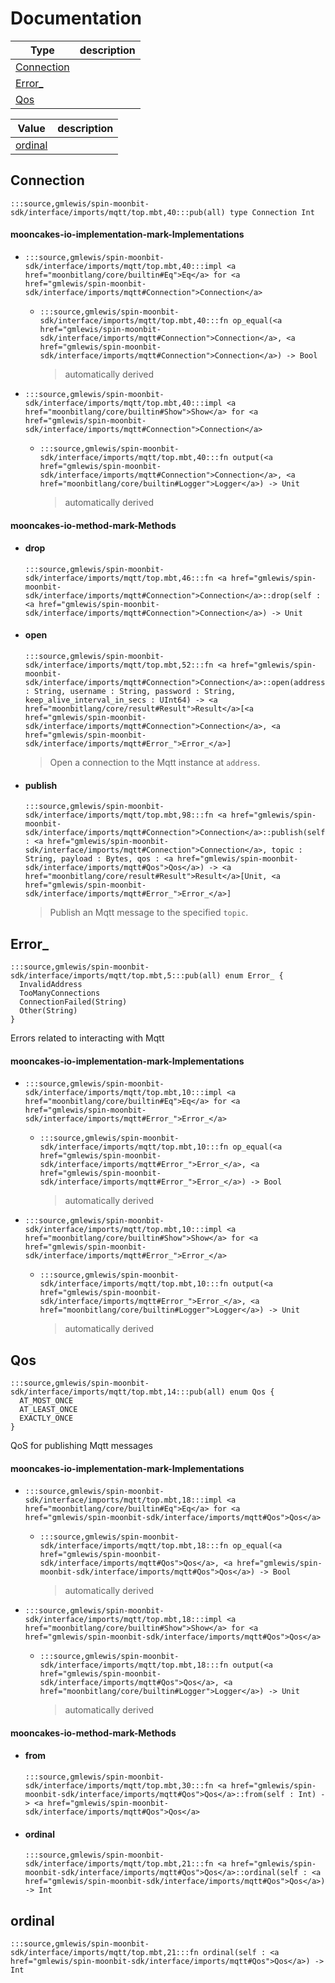 # Documentation
|Type|description|
|---|---|
|[Connection](#Connection)||
|[Error\_](#Error_)||
|[Qos](#Qos)||

|Value|description|
|---|---|
|[ordinal](#ordinal)||

## Connection

```moonbit
:::source,gmlewis/spin-moonbit-sdk/interface/imports/mqtt/top.mbt,40:::pub(all) type Connection Int
```


#### mooncakes-io-implementation-mark-Implementations
- ```moonbit
  :::source,gmlewis/spin-moonbit-sdk/interface/imports/mqtt/top.mbt,40:::impl <a href="moonbitlang/core/builtin#Eq">Eq</a> for <a href="gmlewis/spin-moonbit-sdk/interface/imports/mqtt#Connection">Connection</a>
  ```
  > 
  * ```moonbit
    :::source,gmlewis/spin-moonbit-sdk/interface/imports/mqtt/top.mbt,40:::fn op_equal(<a href="gmlewis/spin-moonbit-sdk/interface/imports/mqtt#Connection">Connection</a>, <a href="gmlewis/spin-moonbit-sdk/interface/imports/mqtt#Connection">Connection</a>) -> Bool
    ```
    > automatically derived
- ```moonbit
  :::source,gmlewis/spin-moonbit-sdk/interface/imports/mqtt/top.mbt,40:::impl <a href="moonbitlang/core/builtin#Show">Show</a> for <a href="gmlewis/spin-moonbit-sdk/interface/imports/mqtt#Connection">Connection</a>
  ```
  > 
  * ```moonbit
    :::source,gmlewis/spin-moonbit-sdk/interface/imports/mqtt/top.mbt,40:::fn output(<a href="gmlewis/spin-moonbit-sdk/interface/imports/mqtt#Connection">Connection</a>, <a href="moonbitlang/core/builtin#Logger">Logger</a>) -> Unit
    ```
    > automatically derived

#### mooncakes-io-method-mark-Methods
- #### drop
  ```moonbit
  :::source,gmlewis/spin-moonbit-sdk/interface/imports/mqtt/top.mbt,46:::fn <a href="gmlewis/spin-moonbit-sdk/interface/imports/mqtt#Connection">Connection</a>::drop(self : <a href="gmlewis/spin-moonbit-sdk/interface/imports/mqtt#Connection">Connection</a>) -> Unit
  ```
  > 
- #### open
  ```moonbit
  :::source,gmlewis/spin-moonbit-sdk/interface/imports/mqtt/top.mbt,52:::fn <a href="gmlewis/spin-moonbit-sdk/interface/imports/mqtt#Connection">Connection</a>::open(address : String, username : String, password : String, keep_alive_interval_in_secs : UInt64) -> <a href="moonbitlang/core/result#Result">Result</a>[<a href="gmlewis/spin-moonbit-sdk/interface/imports/mqtt#Connection">Connection</a>, <a href="gmlewis/spin-moonbit-sdk/interface/imports/mqtt#Error_">Error_</a>]
  ```
  > 
  >  Open a connection to the Mqtt instance at `address`.
- #### publish
  ```moonbit
  :::source,gmlewis/spin-moonbit-sdk/interface/imports/mqtt/top.mbt,98:::fn <a href="gmlewis/spin-moonbit-sdk/interface/imports/mqtt#Connection">Connection</a>::publish(self : <a href="gmlewis/spin-moonbit-sdk/interface/imports/mqtt#Connection">Connection</a>, topic : String, payload : Bytes, qos : <a href="gmlewis/spin-moonbit-sdk/interface/imports/mqtt#Qos">Qos</a>) -> <a href="moonbitlang/core/result#Result">Result</a>[Unit, <a href="gmlewis/spin-moonbit-sdk/interface/imports/mqtt#Error_">Error_</a>]
  ```
  > 
  >  Publish an Mqtt message to the specified `topic`.

## Error\_

```moonbit
:::source,gmlewis/spin-moonbit-sdk/interface/imports/mqtt/top.mbt,5:::pub(all) enum Error_ {
  InvalidAddress
  TooManyConnections
  ConnectionFailed(String)
  Other(String)
}
```

 Errors related to interacting with Mqtt

#### mooncakes-io-implementation-mark-Implementations
- ```moonbit
  :::source,gmlewis/spin-moonbit-sdk/interface/imports/mqtt/top.mbt,10:::impl <a href="moonbitlang/core/builtin#Eq">Eq</a> for <a href="gmlewis/spin-moonbit-sdk/interface/imports/mqtt#Error_">Error_</a>
  ```
  > 
  * ```moonbit
    :::source,gmlewis/spin-moonbit-sdk/interface/imports/mqtt/top.mbt,10:::fn op_equal(<a href="gmlewis/spin-moonbit-sdk/interface/imports/mqtt#Error_">Error_</a>, <a href="gmlewis/spin-moonbit-sdk/interface/imports/mqtt#Error_">Error_</a>) -> Bool
    ```
    > automatically derived
- ```moonbit
  :::source,gmlewis/spin-moonbit-sdk/interface/imports/mqtt/top.mbt,10:::impl <a href="moonbitlang/core/builtin#Show">Show</a> for <a href="gmlewis/spin-moonbit-sdk/interface/imports/mqtt#Error_">Error_</a>
  ```
  > 
  * ```moonbit
    :::source,gmlewis/spin-moonbit-sdk/interface/imports/mqtt/top.mbt,10:::fn output(<a href="gmlewis/spin-moonbit-sdk/interface/imports/mqtt#Error_">Error_</a>, <a href="moonbitlang/core/builtin#Logger">Logger</a>) -> Unit
    ```
    > automatically derived

## Qos

```moonbit
:::source,gmlewis/spin-moonbit-sdk/interface/imports/mqtt/top.mbt,14:::pub(all) enum Qos {
  AT_MOST_ONCE
  AT_LEAST_ONCE
  EXACTLY_ONCE
}
```

 QoS for publishing Mqtt messages

#### mooncakes-io-implementation-mark-Implementations
- ```moonbit
  :::source,gmlewis/spin-moonbit-sdk/interface/imports/mqtt/top.mbt,18:::impl <a href="moonbitlang/core/builtin#Eq">Eq</a> for <a href="gmlewis/spin-moonbit-sdk/interface/imports/mqtt#Qos">Qos</a>
  ```
  > 
  * ```moonbit
    :::source,gmlewis/spin-moonbit-sdk/interface/imports/mqtt/top.mbt,18:::fn op_equal(<a href="gmlewis/spin-moonbit-sdk/interface/imports/mqtt#Qos">Qos</a>, <a href="gmlewis/spin-moonbit-sdk/interface/imports/mqtt#Qos">Qos</a>) -> Bool
    ```
    > automatically derived
- ```moonbit
  :::source,gmlewis/spin-moonbit-sdk/interface/imports/mqtt/top.mbt,18:::impl <a href="moonbitlang/core/builtin#Show">Show</a> for <a href="gmlewis/spin-moonbit-sdk/interface/imports/mqtt#Qos">Qos</a>
  ```
  > 
  * ```moonbit
    :::source,gmlewis/spin-moonbit-sdk/interface/imports/mqtt/top.mbt,18:::fn output(<a href="gmlewis/spin-moonbit-sdk/interface/imports/mqtt#Qos">Qos</a>, <a href="moonbitlang/core/builtin#Logger">Logger</a>) -> Unit
    ```
    > automatically derived

#### mooncakes-io-method-mark-Methods
- #### from
  ```moonbit
  :::source,gmlewis/spin-moonbit-sdk/interface/imports/mqtt/top.mbt,30:::fn <a href="gmlewis/spin-moonbit-sdk/interface/imports/mqtt#Qos">Qos</a>::from(self : Int) -> <a href="gmlewis/spin-moonbit-sdk/interface/imports/mqtt#Qos">Qos</a>
  ```
  > 
- #### ordinal
  ```moonbit
  :::source,gmlewis/spin-moonbit-sdk/interface/imports/mqtt/top.mbt,21:::fn <a href="gmlewis/spin-moonbit-sdk/interface/imports/mqtt#Qos">Qos</a>::ordinal(self : <a href="gmlewis/spin-moonbit-sdk/interface/imports/mqtt#Qos">Qos</a>) -> Int
  ```
  > 

## ordinal

```moonbit
:::source,gmlewis/spin-moonbit-sdk/interface/imports/mqtt/top.mbt,21:::fn ordinal(self : <a href="gmlewis/spin-moonbit-sdk/interface/imports/mqtt#Qos">Qos</a>) -> Int
```

